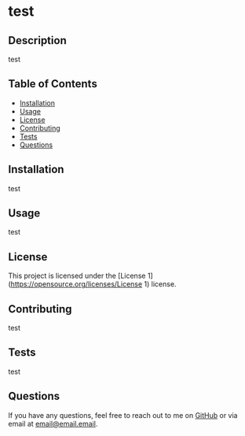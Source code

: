 # test

## Description

test

## Table of Contents
- [Installation](#installation)
- [Usage](#usage)
- [License](#license)
- [Contributing](#contributing)
- [Tests](#tests)
- [Questions](#questions)

## Installation

test

## Usage

test

## License

This project is licensed under the [License 1](https://opensource.org/licenses/License 1) license.

## Contributing

test

## Tests

test

## Questions

If you have any questions, feel free to reach out to me on [GitHub](https://github.com/usr) or via email at email@email.email.
